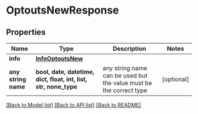 # OptoutsNewResponse


## Properties
Name | Type | Description | Notes
------------ | ------------- | ------------- | -------------
**info** | [**InfoOptoutsNew**](InfoOptoutsNew.md) |  | 
**any string name** | **bool, date, datetime, dict, float, int, list, str, none_type** | any string name can be used but the value must be the correct type | [optional]

[[Back to Model list]](../../README.md#models) [[Back to API list]](../../README.md#available-methods) [[Back to README]](../../README.md)


